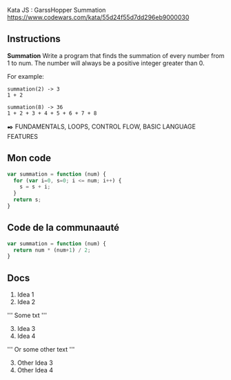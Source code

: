 Kata JS : GarssHopper Summation https://www.codewars.com/kata/55d24f55d7dd296eb9000030

## Instructions
**Summation**
Write a program that finds the summation of every number from 1 to num. The number will always be a positive integer greater than 0.

For example:
```
summation(2) -> 3
1 + 2

summation(8) -> 36
1 + 2 + 3 + 4 + 5 + 6 + 7 + 8
```
✒️ FUNDAMENTALS, LOOPS, CONTROL FLOW, BASIC LANGUAGE FEATURES

## Mon code
```js
var summation = function (num) {
  for (var i=0, s=0; i <= num; i++) {
    s = s + i;
  }
  return s;
}
```

## Code de la communaauté
```js
var summation = function (num) {
  return num * (num+1) / 2;
}
```

## Docs
1. Idea 1
2. Idea 2

''' Some txt '''

3. Idea 3
4. Idea 4

''' Or some other text '''

3. Other Idea 3
4. Other Idea 4 
